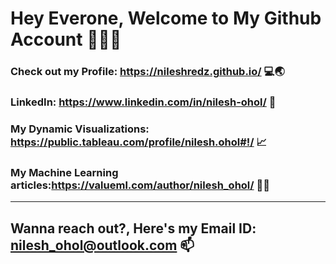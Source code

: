 # Hey Everone, Welcome to My Github Account 🦾👨‍💻


### Check out my Profile: <a>https://nileshredz.github.io/</a> 💻🌏
### LinkedIn: <a>https://www.linkedin.com/in/nilesh-ohol/</a> 🤵
### My Dynamic Visualizations: <a>https://public.tableau.com/profile/nilesh.ohol#!/</a> 📈
### My Machine Learning articles:<a>https://valueml.com/author/nilesh_ohol/</a> 🧮📝
-------------------------------------------------------------------------------------------------------------------------------------------

## Wanna reach out?, Here's my Email ID: nilesh_ohol@outlook.com 📫



<!--
**nileshredz/nileshredz** is a ✨ _special_ ✨ repository because its `README.md` (this file) appears on your GitHub profile.

Here are some ideas to get you started:

- 🔭 I’m currently working on ...
- 🌱 I’m currently learning ...
- 👯 I’m looking to collaborate on ...
- 🤔 I’m looking for help with ...
- 💬 Ask me about ...
- 📫 How to reach me: ...
- 😄 Pronouns: ...
- ⚡ Fun fact: ...
-->
